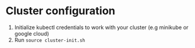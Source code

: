 # Cluster configuration

1. Initialize kubectl credentials to work with your cluster (e.g minikube or google cloud)
1. Run `source cluster-init.sh`